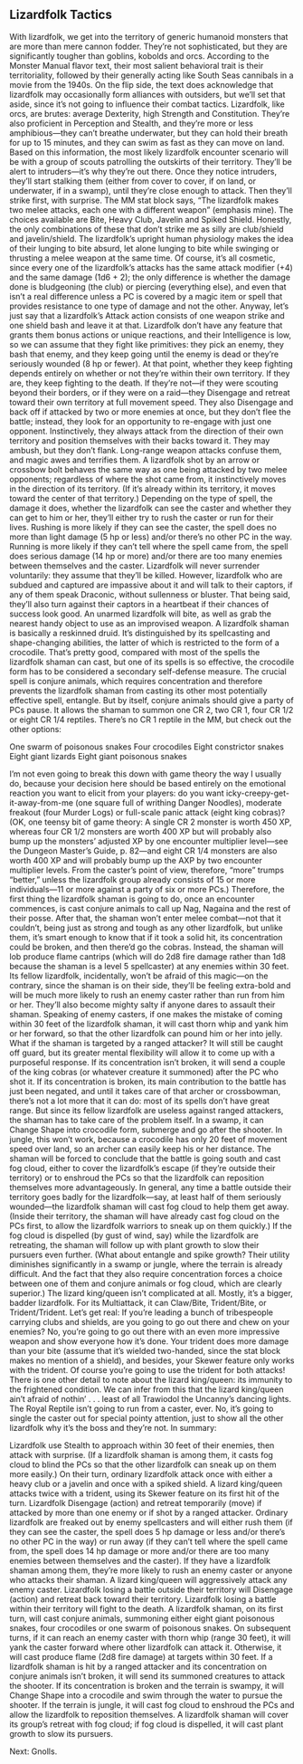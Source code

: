 ## Lizardfolk Tactics

With lizardfolk, we get into the territory of generic humanoid monsters that are more than mere cannon fodder. They’re not sophisticated, but they are significantly tougher than goblins, kobolds and orcs. According to the Monster Manual flavor text, their most salient behavioral trait is their territoriality, followed by their generally acting like South Seas cannibals in a movie from the 1940s. On the flip side, the text does acknowledge that lizardfolk may occasionally form alliances with outsiders, but we’ll set that aside, since it’s not going to influence their combat tactics.
Lizardfolk, like orcs, are brutes: average Dexterity, high Strength and Constitution. They’re also proficient in Perception and Stealth, and they’re more or less amphibious—they can’t breathe underwater, but they can hold their breath for up to 15 minutes, and they can swim as fast as they can move on land.
Based on this information, the most likely lizardfolk encounter scenario will be with a group of scouts patrolling the outskirts of their territory. They’ll be alert to intruders—it’s why they’re out there. Once they notice intruders, they’ll start stalking them (either from cover to cover, if on land, or underwater, if in a swamp), until they’re close enough to attack. Then they’ll strike first, with surprise.
The MM stat block says, “The lizardfolk makes two melee attacks, each one with a different weapon” (emphasis mine). The choices available are Bite, Heavy Club, Javelin and Spiked Shield. Honestly, the only combinations of these that don’t strike me as silly are club/shield and javelin/shield. The lizardfolk’s upright human physiology makes the idea of their lunging to bite absurd, let alone lunging to bite while swinging or thrusting a melee weapon at the same time. Of course, it’s all cosmetic, since every one of the lizardfolk’s attacks has the same attack modifier (+4) and the same damage (1d6 + 2); the only difference is whether the damage done is bludgeoning (the club) or piercing (everything else), and even that isn’t a real difference unless a PC is covered by a magic item or spell that provides resistance to one type of damage and not the other. Anyway, let’s just say that a lizardfolk’s Attack action consists of one weapon strike and one shield bash and leave it at that.
Lizardfolk don’t have any feature that grants them bonus actions or unique reactions, and their Intelligence is low, so we can assume that they fight like primitives: they pick an enemy, they bash that enemy, and they keep going until the enemy is dead or they’re seriously wounded (8 hp or fewer). At that point, whether they keep fighting depends entirely on whether or not they’re within their own territory. If they are, they keep fighting to the death. If they’re not—if they were scouting beyond their borders, or if they were on a raid—they Disengage and retreat toward their own territory at full movement speed. They also Disengage and back off if attacked by two or more enemies at once, but they don’t flee the battle; instead, they look for an opportunity to re-engage with just one opponent. Instinctively, they always attack from the direction of their own territory and position themselves with their backs toward it. They may ambush, but they don’t flank.
Long-range weapon attacks confuse them, and magic awes and terrifies them. A lizardfolk shot by an arrow or crossbow bolt behaves the same way as one being attacked by two melee opponents; regardless of where the shot came from, it instinctively moves in the direction of its territory. (If it’s already within its territory, it moves toward the center of that territory.) Depending on the type of spell, the damage it does, whether the lizardfolk can see the caster and whether they can get to him or her, they’ll either try to rush the caster or run for their lives. Rushing is more likely if they can see the caster, the spell does no more than light damage (5 hp or less) and/or there’s no other PC in the way. Running is more likely if they can’t tell where the spell came from, the spell does serious damage (14 hp or more) and/or there are too many enemies between themselves and the caster.
Lizardfolk will never surrender voluntarily: they assume that they’ll be killed. However, lizardfolk who are subdued and captured are impassive about it and will talk to their captors, if any of them speak Draconic, without sullenness or bluster. That being said, they’ll also turn against their captors in a heartbeat if their chances of success look good. An unarmed lizardfolk will bite, as well as grab the nearest handy object to use as an improvised weapon.
A lizardfolk shaman is basically a reskinned druid. It’s distinguished by its spellcasting and shape-changing abilities, the latter of which is restricted to the form of a crocodile. That’s pretty good, compared with most of the spells the lizardfolk shaman can cast, but one of its spells is so effective, the crocodile form has to be considered a secondary self-defense measure.
The crucial spell is conjure animals, which requires concentration and therefore prevents the lizardfolk shaman from casting its other most potentially effective spell, entangle. But by itself, conjure animals should give a party of PCs pause. It allows the shaman to summon one CR 2, two CR 1, four CR 1/2 or eight CR 1/4 reptiles. There’s no CR 1 reptile in the MM, but check out the other options:

One swarm of poisonous snakes
Four crocodiles
Eight constrictor snakes
Eight giant lizards
Eight giant poisonous snakes

I’m not even going to break this down with game theory the way I usually do, because your decision here should be based entirely on the emotional reaction you want to elicit from your players: do you want icky-creepy-get-it-away-from-me (one square full of writhing Danger Noodles), moderate freakout (four Murder Logs) or full-scale panic attack (eight king cobras)?
(OK, one teensy bit of game theory: A single CR 2 monster is worth 450 XP, whereas four CR 1/2 monsters are worth 400 XP but will probably also bump up the monsters’ adjusted XP by one encounter multiplier level—see the Dungeon Master’s Guide, p. 82—and eight CR 1/4 monsters are also worth 400 XP and will probably bump up the AXP by two encounter multiplier levels. From the caster’s point of view, therefore, “more” trumps “better,” unless the lizardfolk group already consists of 15 or more individuals—11 or more against a party of six or more PCs.)
Therefore, the first thing the lizardfolk shaman is going to do, once an encounter commences, is cast conjure animals to call up Nag, Nagaina and the rest of their posse. After that, the shaman won’t enter melee combat—not that it couldn’t, being just as strong and tough as any other lizardfolk, but unlike them, it’s smart enough to know that if it took a solid hit, its concentration could be broken, and then there’d go the cobras. Instead, the shaman will lob produce flame cantrips (which will do 2d8 fire damage rather than 1d8 because the shaman is a level 5 spellcaster) at any enemies within 30 feet. Its fellow lizardfolk, incidentally, won’t be afraid of this magic—on the contrary, since the shaman is on their side, they’ll be feeling extra-bold and will be much more likely to rush an enemy caster rather than run from him or her. They’ll also become mighty salty if anyone dares to assault their shaman.
Speaking of enemy casters, if one makes the mistake of coming within 30 feet of the lizardfolk shaman, it will cast thorn whip and yank him or her forward, so that the other lizardfolk can pound him or her into jelly.
What if the shaman is targeted by a ranged attacker? It will still be caught off guard, but its greater mental flexibility will allow it to come up with a purposeful response. If its concentration isn’t broken, it will send a couple of the king cobras (or whatever creature it summoned) after the PC who shot it. If its concentration is broken, its main contribution to the battle has just been negated, and until it takes care of that archer or crossbowman, there’s not a lot more that it can do: most of its spells don’t have great range. But since its fellow lizardfolk are useless against ranged attackers, the shaman has to take care of the problem itself. In a swamp, it can Change Shape into crocodile form, submerge and go after the shooter. In jungle, this won’t work, because a crocodile has only 20 feet of movement speed over land, so an archer can easily keep his or her distance. The shaman will be forced to conclude that the battle is going south and cast fog cloud, either to cover the lizardfolk’s escape (if they’re outside their territory) or to enshroud the PCs so that the lizardfolk can reposition themselves more advantageously.
In general, any time a battle outside their territory goes badly for the lizardfolk—say, at least half of them seriously wounded—the lizardfolk shaman will cast fog cloud to help them get away. (Inside their territory, the shaman will have already cast fog cloud on the PCs first, to allow the lizardfolk warriors to sneak up on them quickly.) If the fog cloud is dispelled (by gust of wind, say) while the lizardfolk are retreating, the shaman will follow up with plant growth to slow their pursuers even further. (What about entangle and spike growth? Their utility diminishes significantly in a swamp or jungle, where the terrain is already difficult. And the fact that they also require concentration forces a choice between one of them and conjure animals or fog cloud, which are clearly superior.)
The lizard king/queen isn’t complicated at all. Mostly, it’s a bigger, badder lizardfolk. For its Multiattack, it can Claw/Bite, Trident/Bite, or Trident/Trident. Let’s get real: If you’re leading a bunch of tribespeople carrying clubs and shields, are you going to go out there and chew on your enemies? No, you’re going to go out there with an even more impressive weapon and show everyone how it’s done. Your trident does more damage than your bite (assume that it’s wielded two-handed, since the stat block makes no mention of a shield), and besides, your Skewer feature only works with the trident. Of course you’re going to use the trident for both attacks!
There is one other detail to note about the lizard king/queen: its immunity to the frightened condition. We can infer from this that the lizard king/queen ain’t afraid of nothin’ . . . least of all Trawiodol the Uncanny’s dancing lights. The Royal Reptile isn’t going to run from a caster, ever. No, it’s going to single the caster out for special pointy attention, just to show all the other lizardfolk why it’s the boss and they’re not.
In summary:

Lizardfolk use Stealth to approach within 30 feet of their enemies, then attack with surprise. (If a lizardfolk shaman is among them, it casts fog cloud to blind the PCs so that the other lizardfolk can sneak up on them more easily.)
On their turn, ordinary lizardfolk attack once with either a heavy club or a javelin and once with a spiked shield. A lizard king/queen attacks twice with a trident, using its Skewer feature on its first hit of the turn.
Lizardfolk Disengage (action) and retreat temporarily (move) if attacked by more than one enemy or if shot by a ranged attacker.
Ordinary lizardfolk are freaked out by enemy spellcasters and will either rush them (if they can see the caster, the spell does 5 hp damage or less and/or there’s no other PC in the way) or run away (if they can’t tell where the spell came from, the spell does 14 hp damage or more and/or there are too many enemies between themselves and the caster). If they have a lizardfolk shaman among them, they’re more likely to rush an enemy caster or anyone who attacks their shaman. A lizard king/queen will aggressively attack any enemy caster.
Lizardfolk losing a battle outside their territory will Disengage (action) and retreat back toward their territory. Lizardfolk losing a battle within their territory will fight to the death.
A lizardfolk shaman, on its first turn, will cast conjure animals, summoning either eight giant poisonous snakes, four crocodiles or one swarm of poisonous snakes. On subsequent turns, if it can reach an enemy caster with thorn whip (range 30 feet), it will yank the caster forward where other lizardfolk can attack it. Otherwise, it will cast produce flame (2d8 fire damage) at targets within 30 feet.
If a lizardfolk shaman is hit by a ranged attacker and its concentration on conjure animals isn’t broken, it will send its summoned creatures to attack the shooter. If its concentration is broken and the terrain is swampy, it will Change Shape into a crocodile and swim through the water to pursue the shooter. If the terrain is jungle, it will cast fog cloud to enshroud the PCs and allow the lizardfolk to reposition themselves.
A lizardfolk shaman will cover its group’s retreat with fog cloud; if fog cloud is dispelled, it will cast plant growth to slow its pursuers.

Next: Gnolls.
